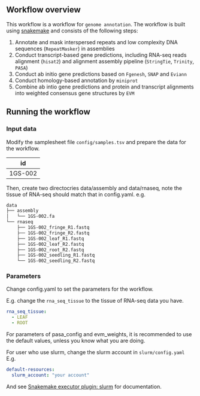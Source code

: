## Workflow overview

This workflow is a workflow for `genome annotation`.
The workflow is built using [snakemake](https://snakemake.readthedocs.io/en/stable/) and consists of the following steps:

1. Annotate and mask interspersed repeats and low complexity DNA sequences (`RepeatMasker`) in assemblies
2. Conduct transcript-based gene predictions, including RNA-seq reads alignment (`hisat2`) and alignment assembly pipeline (`StringTie`, `Trinity`, `PASA`) 
3. Conduct ab initio gene predictions based on `Fgenesh`, `SNAP` and `Eviann`
4. Conduct homology-based annotation by `miniprot`
5. Combine ab intio gene predictions and protein and transcript alignments into weighted consensus gene structures by `EVM`

## Running the workflow

### Input data

Modify the samplesheet file `config/samples.tsv` and prepare the data for the workflow.

| id      |
| ------- |
| 1GS-002 |

Then, create two directocries data/assembly and data/rnaseq, note the tissue of RNA-seq should match that in config.yaml.
e.g.

```bash
data
├── assembly
│   └── 1GS-002.fa
└── rnaseq
    ├── 1GS-002_fringe_R1.fastq
    ├── 1GS-002_fringe_R2.fastq
    ├── 1GS-002_leaf_R1.fastq
    ├── 1GS-002_leaf_R2.fastq
    ├── 1GS-002_root_R2.fastq
    ├── 1GS-002_seedling_R1.fastq
    └── 1GS-002_seedling_R2.fastq
```

### Parameters

Change config.yaml to set the parameters for the workflow.

E.g. change the `rna_seq_tissue` to the tissue of RNA-seq data you have.

```yaml
rna_seq_tissue:
  - LEAF
  - ROOT
```

For parameters of pasa_config and evm_weights, it is recommended to use the default values, unless you know what you are doing.

For user who use slurm, change the slurm account in `slurm/config.yaml`
E.g.

```yaml
default-resources:
  slurm_account: "your account"
```

And see [Snakemake executor plugin: slurm](https://snakemake.github.io/snakemake-plugin-catalog/plugins/executor/slurm.html) for documentation.
